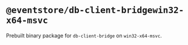 # `@eventstore/db-client-bridgewin32-x64-msvc`

Prebuilt binary package for `db-client-bridge` on `win32-x64-msvc`.
